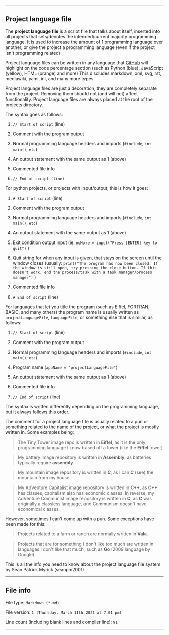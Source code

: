 
***

## Project language file

The **project language file** is a script file that talks about itself, inserted into all projects that sets/denotes the intended/current majority programming language. It is used to increase the amount of 1 programming language over another, or give the project a programming language (even if the project isn't programming related)

Project language files can be written in any language that [GitHub](https://github.com) will highlight on the code percentage section (such as Python (blue), JavaScript (yellow), HTML (orange) and more) This discludes markdown, xml, svg, rst, mediawiki, yaml, ini, and many more types.

Project language files are just a decoration, they are completely separate from the project. Removing them should not (and will not) affect functionality. Project language files are always placed at the root of the projects directory.

The syntax goes as follows:

1. `// Start of script` (line)

2. Comment with the program output

3. Normal programming language headers and imports (`#include`, `int main()`, `etc`)

4. An output statement with the same output as 1 (above)

5. Commented file info

6. `// End of script (line)`

For python projects, or projects with input/output, this is how it goes:

1. `# Start of script` (line)

2. Comment with the program output

3. Normal programming language headers and imports (`#include`, `int main()`, `etc`)

4. An output statement with the same output as 1 (above)

5. Exit condition output input (ie: `noMore = input("Press [ENTER] key to quit")` )

6. Quit string for when any input is given, that stays on the screen until the window closes (usually: `print("The program has now been closed. If the window is still open, try pressing the close button. If this doesn't work, end the process/task with a task manager/process manager")` )

7. Commented file info

8. `# End of script` (line)

For languages that let you title the program (such as Eiffel, FORTRAN, BASIC, and many others) the program name is usually written as `projectLanguageFile`, `languageFile`, or something else that is similar, as follows:

1. `// Start of script` (line)

2. Comment with the program output

3. Normal programming language headers and imports (`#include`, `int main()`, `etc`)

4. Program name (`appName = "projectLanguageFile"`)

5. An output statement with the same output as 1 (above)

6. Commented file info

7. `// End of script` (line)

The syntax is written differently depending on the programming language, but it always follows this order.

The comment for a project language file is usually related to a pun or something related to the name of the project, or what the project is mostly written in. Some examples being:

> The Tiny Tower image repo is written in **Eiffel**, as it is the only programming language I know based off a tower (like the **Eiffel** tower)

> My battery image repository is written in **Assembly**, as batteries typically require **assembly**.

> My mountain image repository is written in **C**, as I can **C** (see) the mountain from my house

> My AdVenture Capitalist image repository is written in **C++**, as **C++** has classes, capitalism also has economic classes. In reverse, my AdVenture Communist image repository is written in **C**, as **C** was originally a classless language, and Communism doesn't have economical classes.

However, sometimes I can't come up with a pun. Some exceptions have been made for this:

> Projects related to a farm or ranch are normally written in **Vala**.

> Projects that are for something I don't like too much are written in languages I don't like that much, such as **Go** (2009 language by Google)

This is all the info you need to know about the project language file system by Sean Patrick Myrick (seanpm2001)

***

## File info

File type: `Markdown (*.md)`

File version: `1 (Thursday, March 11th 2021 at 7:01 pm)`

Line count (including blank lines and compiler line): `91`

***
